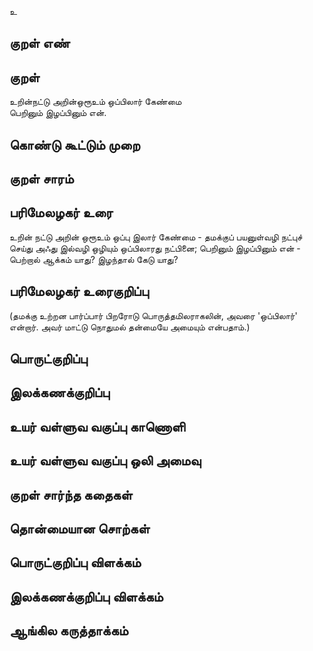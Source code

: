 உ

## குறள் எண் 


## குறள் 
உறின்நட்டு அறின்ஒரூஉம் ஒப்பிலார் கேண்மை  
பெறினும் இழப்பினும் என்.

## கொண்டு கூட்டும் முறை


## குறள் சாரம் 


## பரிமேலழகர் உரை
உறின் நட்டு அறின் ஒரூஉம் ஒப்பு இலார் கேண்மை - தமக்குப் பயனுள்வழி நட்புச் செய்து அஃது இல்வழி ஒழியும் ஒப்பிலாரது நட்பினை; பெறினும் இழப்பினும் என் - பெற்றால் ஆக்கம் யாது? இழந்தால் கேடு யாது? 

## பரிமேலழகர் உரைகுறிப்பு   
(தமக்கு உற்றன பார்ப்பார் பிறரோடு பொருத்தமிலராகலின், அவரை 'ஒப்பிலார்' என்றார். அவர் மாட்டு நொதுமல் தன்மையே அமையும் என்பதாம்.)

## பொருட்குறிப்பு 


## இலக்கணக்குறிப்பு  


## உயர் வள்ளுவ வகுப்பு காணொளி


## உயர் வள்ளுவ வகுப்பு ஒலி அமைவு 

 
## குறள் சார்ந்த கதைகள் 


## தொன்மையான சொற்கள்


## பொருட்குறிப்பு விளக்கம்


## இலக்கணக்குறிப்பு விளக்கம்


## ஆங்கில கருத்தாக்கம் 


